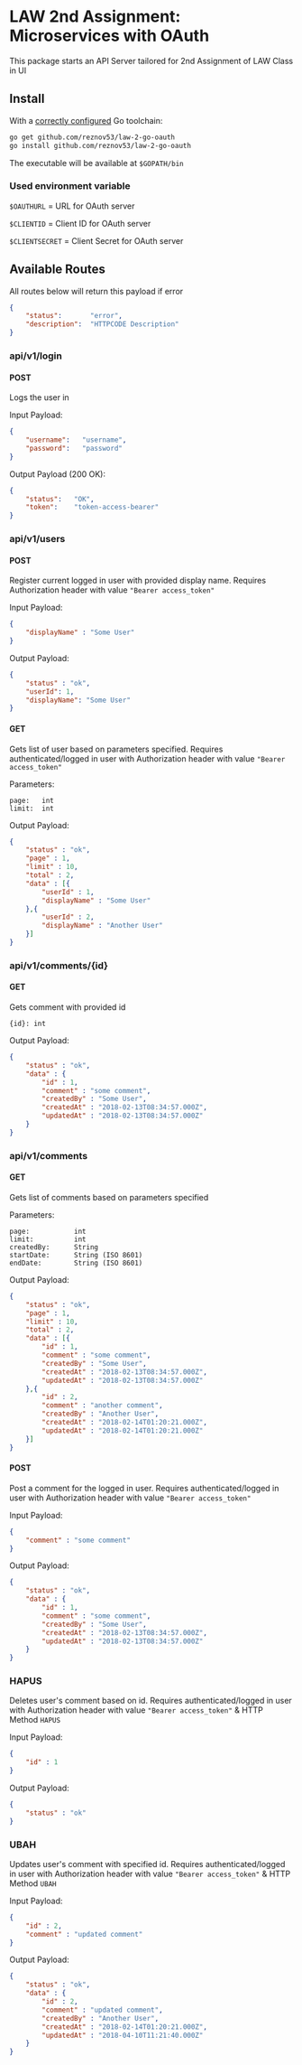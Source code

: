 # LAW 2nd Assignment: Microservices with OAuth

This package starts an API Server tailored for 2nd Assignment of LAW Class in UI

## Install

With a [correctly configured](https://golang.org/doc/install#testing) Go toolchain:

```sh
go get github.com/reznov53/law-2-go-oauth
go install github.com/reznov53/law-2-go-oauth
```

The executable will be available at `$GOPATH/bin`

### Used environment variable

`$OAUTHURL`      = URL for OAuth server

`$CLIENTID`      = Client ID for OAuth server

`$CLIENTSECRET`  = Client Secret for OAuth server

## Available Routes

All routes below will return this payload if error

```json
{
    "status":       "error",
    "description":  "HTTPCODE Description"
}
```

### api/v1/login

#### POST

Logs the user in

Input Payload:

```json
{
    "username":   "username",
    "password":   "password"
}
```

Output Payload (200 OK):

```json
{
    "status":   "OK",
    "token":    "token-access-bearer"
}
```

### api/v1/users

#### POST

Register current logged in user with provided display name. Requires Authorization header with value `"Bearer access_token"`

Input Payload:

```json
{
	"displayName" : "Some User"
}
```

Output Payload:

```json
{
    "status" : "ok",
    "userId": 1,
    "displayName": "Some User" 
}
```

#### GET
Gets list of user based on parameters specified. Requires authenticated/logged in user with Authorization header with value `"Bearer access_token"`

Parameters:
```
page:   int
limit:  int
```

Output Payload:
```json
{
	"status" : "ok",
	"page" : 1,
	"limit" : 10,
	"total" : 2,
	"data" : [{
		"userId" : 1,
		"displayName" : "Some User"
	},{	
		"userId" : 2,
		"displayName" : "Another User"
	}]
}
```

### api/v1/comments/{id}
#### GET

Gets comment with provided id

```
{id}: int
```

Output Payload:
```json
{
	"status" : "ok",
	"data" : {
		"id" : 1,
		"comment" : "some comment",
		"createdBy" : "Some User",
		"createdAt" : "2018-02-13T08:34:57.000Z",
		"updatedAt" : "2018-02-13T08:34:57.000Z"
	}
}
```

### api/v1/comments
#### GET

Gets list of comments based on parameters specified

Parameters:
```
page:           int
limit:          int
createdBy:      String
startDate:      String (ISO 8601)
endDate:        String (ISO 8601)
```

Output Payload:
```json
{
	"status" : "ok",
	"page" : 1,
	"limit" : 10,
	"total" : 2,
	"data" : [{
		"id" : 1,
		"comment" : "some comment",
		"createdBy" : "Some User",
		"createdAt" : "2018-02-13T08:34:57.000Z",
		"updatedAt" : "2018-02-13T08:34:57.000Z"
	},{	
		"id" : 2,
		"comment" : "another comment",
		"createdBy" : "Another User",
		"createdAt" : "2018-02-14T01:20:21.000Z",
		"updatedAt" : "2018-02-14T01:20:21.000Z"
	}]
}
```

#### POST

Post a comment for the logged in user. Requires authenticated/logged in user with Authorization header with value `"Bearer access_token"`

Input Payload:
```json
{
	"comment" : "some comment"
}
```

Output Payload:
```json
{
	"status" : "ok",
	"data" : {
		"id" : 1,
		"comment" : "some comment",
		"createdBy" : "Some User",
		"createdAt" : "2018-02-13T08:34:57.000Z",
		"updatedAt" : "2018-02-13T08:34:57.000Z"
	}
}
```

### HAPUS

Deletes user's comment based on id. Requires authenticated/logged in user with Authorization header with value `"Bearer access_token"` & HTTP Method `HAPUS`

Input Payload:
```json
{ 
	"id" : 1 
}
```

Output Payload:
```json
{ 
	"status" : "ok" 
}
```

### UBAH

Updates user's comment with specified id. Requires authenticated/logged in user with Authorization header with value `"Bearer access_token"` & HTTP Method `UBAH`

Input Payload:
```json
{
	"id" : 2,
	"comment" : "updated comment"
}
```

Output Payload:
```json
{
	"status" : "ok",
	"data" : {
		"id" : 2,
		"comment" : "updated comment",
		"createdBy" : "Another User",
		"createdAt" : "2018-02-14T01:20:21.000Z",
		"updatedAt" : "2018-04-10T11:21:40.000Z"
	}
}
```